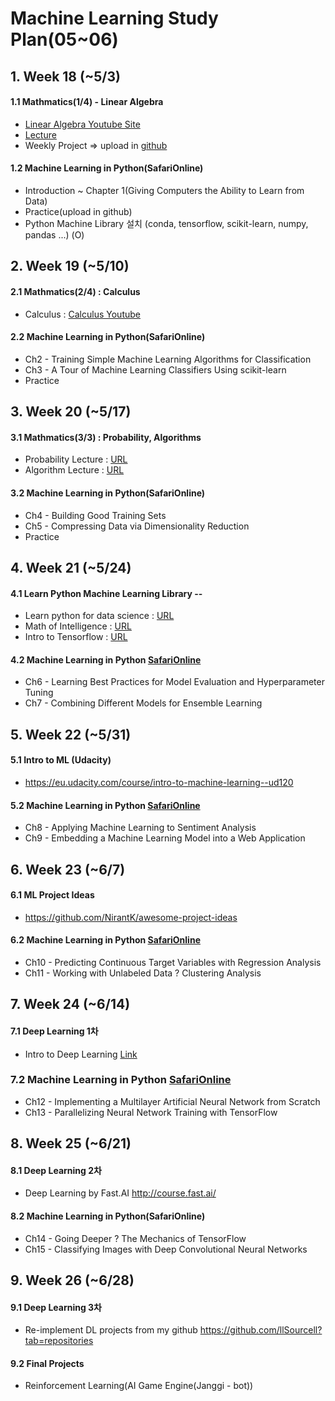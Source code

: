 # Machine Learning Study Plan(05~06)


## 1. Week 18 (~5/3) ##
#### 1.1 Mathmatics(1/4) - Linear Algebra ###
- [Linear Algebra Youtube Site](https://www.youtube.com/watch?v=kjBOesZCoqc&index=1&list=PLZHQObOWTQDPD3MizzM2xVFitgF8hE_ab)
- [Lecture](https://ocw.mit.edu/courses/mathematics/18-06-linear-algebra-spring-2010/)
- Weekly Project => upload in [github](https://github.com/hanky3/Practice/edit/master/2019_MachineLearning)

#### 1.2 Machine Learning in Python(SafariOnline) ###
- Introduction ~ Chapter 1(Giving Computers the Ability to Learn from Data)
- Practice(upload in github)
- Python Machine Library 설치 (conda, tensorflow, scikit-learn, numpy, pandas ...) (O)


## 2. Week 19 (~5/10) 
#### 2.1 Mathmatics(2/4) : Calculus
- Calculus : [Calculus Youtube](https://www.youtube.com/playlist?list=PLZHQObOWTQDMsr9K-rj53DwVRMYO3t5Yr)

#### 2.2 Machine Learning in Python(SafariOnline)
- Ch2 - Training Simple Machine Learning Algorithms for Classification
- Ch3 - A Tour of Machine Learning Classifiers Using scikit-learn
- Practice


## 3. Week 20 (~5/17)
#### 3.1 Mathmatics(3/3) : Probability, Algorithms
- Probability Lecture : [URL](https://www.edx.org/course/introduction-probability-science-mitx-6-041x-2)
- Algorithm Lecture : [URL](https://www.edx.org/course/algorithm-design-analysis-pennx-sd3x)

#### 3.2 Machine Learning in Python(SafariOnline)
- Ch4 - Building Good Training Sets
- Ch5 - Compressing Data via Dimensionality Reduction
- Practice


## 4. Week 21 (~5/24)
#### 4.1 Learn Python Machine Learning Library --
- Learn python for data science : [URL](https://www.youtube.com/watch?v=T5pRlIbr6gg&list=PL2-dafEMk2A6QKz1mrk1uIGfHkC1zZ6UU)
- Math of Intelligence : [URL](https://www.youtube.com/watch?v=xRJCOz3AfYY&list=PL2-dafEMk2A7mu0bSksCGMJEmeddU_H4D)
- Intro to Tensorflow : [URL](https://www.youtube.com/watch?v=2FmcHiLCwTU&list=PL2-dafEMk2A7EEME489DsI468AB0wQsMV)

#### 4.2 Machine Learning in Python [SafariOnline](https://learning.oreilly.com/home/)
- Ch6 - Learning Best Practices for Model Evaluation and Hyperparameter Tuning
- Ch7 - Combining Different Models for Ensemble Learning


## 5. Week 22 (~5/31)
#### 5.1 Intro to ML (Udacity)
- https://eu.udacity.com/course/intro-to-machine-learning--ud120

#### 5.2 Machine Learning in Python [SafariOnline](https://learning.oreilly.com/home/)
- Ch8 - Applying Machine Learning to Sentiment Analysis
- Ch9 - Embedding a Machine Learning Model into a Web Application


## 6. Week 23 (~6/7)
#### 6.1 ML Project Ideas
- https://github.com/NirantK/awesome-project-ideas

#### 6.2 Machine Learning in Python [SafariOnline](https://learning.oreilly.com/home/)
- Ch10 - Predicting Continuous Target Variables with Regression Analysis
- Ch11 - Working with Unlabeled Data ? Clustering Analysis


## 7. Week 24 (~6/14) 
#### 7.1 Deep Learning 1차
- Intro to Deep Learning [Link](https://www.youtube.com/watch?v=vOppzHpvTiQ&list=PL2-dafEMk2A7YdKv4XfKpfbTH5z6rEEj3)

### 7.2 Machine Learning in Python [SafariOnline](https://learning.oreilly.com/home/)
- Ch12 - Implementing a Multilayer Artificial Neural Network from Scratch
- Ch13 - Parallelizing Neural Network Training with TensorFlow


## 8. Week 25 (~6/21) 
#### 8.1 Deep Learning 2차
- Deep Learning by Fast.AI http://course.fast.ai/

#### 8.2 Machine Learning in Python(SafariOnline)
- Ch14 - Going Deeper ? The Mechanics of TensorFlow
- Ch15 - Classifying Images with Deep Convolutional Neural Networks
       

## 9. Week 26 (~6/28) 
#### 9.1 Deep Learning 3차 
- Re-implement DL projects from my github https://github.com/llSourcell?tab=repositories

#### 9.2 Final Projects 
- Reinforcement Learning(AI Game Engine(Janggi - bot))

